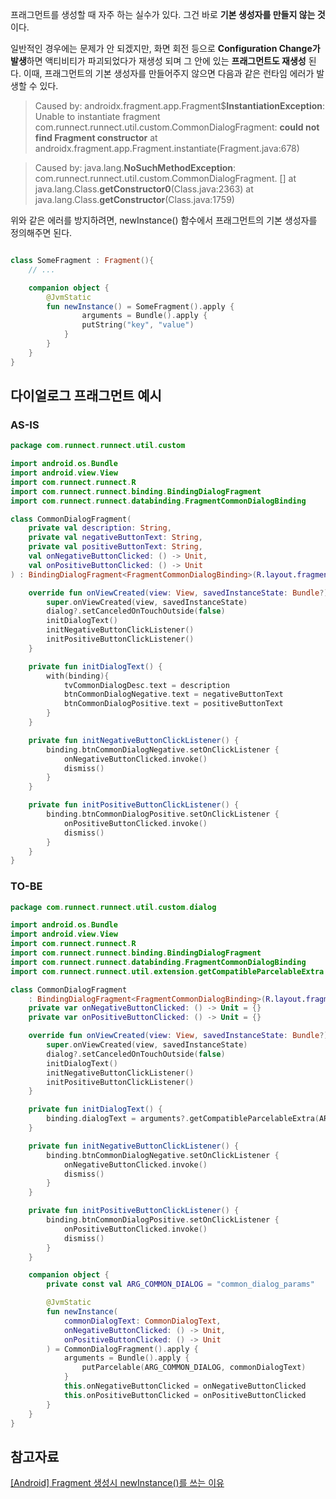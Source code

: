 프래그먼트를 생성할 때 자주 하는 실수가 있다. 그건 바로 **기본 생성자를 만들지 않는 것**이다. 

일반적인 경우에는 문제가 안 되겠지만, 화면 회전 등으로 **Configuration Change가 발생**하면 액티비티가 파괴되었다가 재생성 되며 그 안에 있는 **프래그먼트도 재생성** 된다. 이때, 프래그먼트의 기본 생성자를 만들어주지 않으면 다음과 같은 런타임 에러가 발생할 수 있다.

>Caused by: androidx.fragment.app.Fragment$**InstantiationException**: 
Unable to instantiate fragment com.runnect.runnect.util.custom.CommonDialogFragment: 
**could not find Fragment constructor** at androidx.fragment.app.Fragment.instantiate(Fragment.java:678)

>Caused by: java.lang.**NoSuchMethodException**: 
com.runnect.runnect.util.custom.CommonDialogFragment.<init> []
at java.lang.Class.**getConstructor0**(Class.java:2363)
at java.lang.Class.**getConstructor**(Class.java:1759)

위와 같은 에러를 방지하려면, newInstance() 함수에서 프래그먼트의 기본 생성자를 정의해주면 된다. 

```kotlin

class SomeFragment : Fragment(){
    // ... 

    companion object {
        @JvmStatic
        fun newInstance() = SomeFragment().apply {
                arguments = Bundle().apply { 
                putString("key", "value")
            }
        }
    }
}
```

## 다이얼로그 프래그먼트 예시

### AS-IS

```kotlin
package com.runnect.runnect.util.custom

import android.os.Bundle
import android.view.View
import com.runnect.runnect.R
import com.runnect.runnect.binding.BindingDialogFragment
import com.runnect.runnect.databinding.FragmentCommonDialogBinding

class CommonDialogFragment(
    private val description: String,
    private val negativeButtonText: String,
    private val positiveButtonText: String,
    val onNegativeButtonClicked: () -> Unit,
    val onPositiveButtonClicked: () -> Unit
) : BindingDialogFragment<FragmentCommonDialogBinding>(R.layout.fragment_common_dialog) {

    override fun onViewCreated(view: View, savedInstanceState: Bundle?) {
        super.onViewCreated(view, savedInstanceState)
        dialog?.setCanceledOnTouchOutside(false)
        initDialogText()
        initNegativeButtonClickListener()
        initPositiveButtonClickListener()
    }

    private fun initDialogText() {
        with(binding){
            tvCommonDialogDesc.text = description
            btnCommonDialogNegative.text = negativeButtonText
            btnCommonDialogPositive.text = positiveButtonText
        }
    }

    private fun initNegativeButtonClickListener() {
        binding.btnCommonDialogNegative.setOnClickListener {
            onNegativeButtonClicked.invoke()
            dismiss()
        }
    }

    private fun initPositiveButtonClickListener() {
        binding.btnCommonDialogPositive.setOnClickListener {
            onPositiveButtonClicked.invoke()
            dismiss()
        }
    }
}
```

### TO-BE

```kotlin
package com.runnect.runnect.util.custom.dialog

import android.os.Bundle
import android.view.View
import com.runnect.runnect.R
import com.runnect.runnect.binding.BindingDialogFragment
import com.runnect.runnect.databinding.FragmentCommonDialogBinding
import com.runnect.runnect.util.extension.getCompatibleParcelableExtra

class CommonDialogFragment
    : BindingDialogFragment<FragmentCommonDialogBinding>(R.layout.fragment_common_dialog) {
    private var onNegativeButtonClicked: () -> Unit = {}
    private var onPositiveButtonClicked: () -> Unit = {}

    override fun onViewCreated(view: View, savedInstanceState: Bundle?) {
        super.onViewCreated(view, savedInstanceState)
        dialog?.setCanceledOnTouchOutside(false)
        initDialogText()
        initNegativeButtonClickListener()
        initPositiveButtonClickListener()
    }

    private fun initDialogText() {
        binding.dialogText = arguments?.getCompatibleParcelableExtra(ARG_COMMON_DIALOG)
    }

    private fun initNegativeButtonClickListener() {
        binding.btnCommonDialogNegative.setOnClickListener {
            onNegativeButtonClicked.invoke()
            dismiss()
        }
    }

    private fun initPositiveButtonClickListener() {
        binding.btnCommonDialogPositive.setOnClickListener {
            onPositiveButtonClicked.invoke()
            dismiss()
        }
    }

    companion object {
        private const val ARG_COMMON_DIALOG = "common_dialog_params"

        @JvmStatic
        fun newInstance(
            commonDialogText: CommonDialogText,
            onNegativeButtonClicked: () -> Unit,
            onPositiveButtonClicked: () -> Unit
        ) = CommonDialogFragment().apply {
            arguments = Bundle().apply {
                putParcelable(ARG_COMMON_DIALOG, commonDialogText)
            }
            this.onNegativeButtonClicked = onNegativeButtonClicked
            this.onPositiveButtonClicked = onPositiveButtonClicked
        }
    }
}
```

## 참고자료

[[Android] Fragment 생성시 newInstance()를 쓰는 이유](https://medium.com/kenneth-android/fragment-생성시-newinstance-를-쓰는-이유-4571cc0f7760)